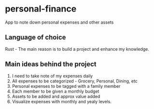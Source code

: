 # personal-finance
App to note down personal expenses and other assets

## Language of choice
Rust - The main reason is to build a project and enhance my knowledge.

## Main ideas behind the project
1. I need to take note of my expenses daily
2. All expenses to be categorized - Grocery, Personal, Dining, etc
3. Personal expenses to be tagged with a family member
4. Each member to be given a monthly budget
5. Assets to be added and approx value added
6. Visualize expenses with monthly and yealy levels.
